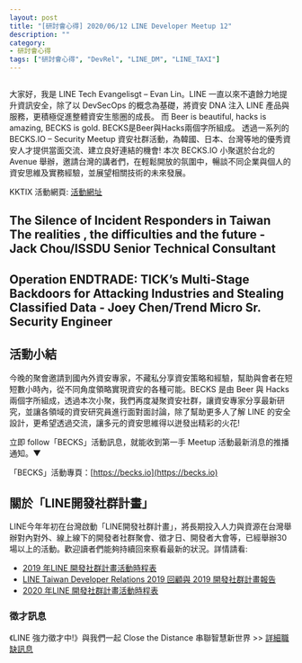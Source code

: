 ```yaml
---
layout: post
title: "[研討會心得] 2020/06/12 LINE Developer Meetup 12"
description: ""
category: 
- 研討會心得
tags: ["研討會心得", "DevRel", "LINE_DM", "LINE_TAXI"]
---
```




![]()

大家好，我是 LINE Tech Evangelisgt – Evan Lin。LINE 一直以來不遺餘力地提升資訊安全，除了以 DevSecOps 的概念為基礎，將資安 DNA 注入 LINE 產品與服務，更積極促進整體資安生態圈的成長。 而 Beer is beautiful, hacks is amazing, BECKS is gold. BECKS是Beer與Hacks兩個字所組成。 透過一系列的 BECKS.IO – Security Meetup 資安社群活動，為韓國、日本、台灣等地的優秀資安人才提供當面交流、建立良好連結的機會!   本次 BECKS.IO 小聚選於台北的 Avenue 舉辦，邀請台灣的講者們，在輕鬆開放的氛圍中，暢談不同企業與個人的資安思維及實務經驗，並展望相關技術的未來發展。

KKTIX 活動網頁:  [活動網址](https://becks.kktix.cc/events/twbecks6)﻿



## **The Silence of Incident Responders in Taiwan The realities , the difficulties and the future - Jack Chou/ISSDU Senior Technical Consultant**




## **Operation ENDTRADE: TICK’s Multi-Stage Backdoors for Attacking Industries and Stealing Classified Data - Joey Chen/Trend Micro Sr. Security Engineer**





## 活動小結

今晚的聚會邀請到國內外資安專家，不藏私分享資安策略和經驗，幫助與會者在短短數小時內，從不同角度領略實現資安的各種可能。BECKS 是由 Beer 與 Hacks 兩個字所組成，透過本次小聚，我們再度凝聚資安社群，讓資安專家分享最新研究，並讓各領域的資安研究員進行面對面討論，除了幫助更多人了解 LINE 的安全設計，更希望透過交流，讓多元的資安思維得以迸發出精彩的火花!

立即 follow「BECKS」活動訊息，就能收到第一手 Meetup 活動最新消息的推播通知。▼

「BECKS」活動專頁：[https://becks.io](https://becks.io)

## 關於「LINE開發社群計畫」

LINE今年年初在台灣啟動「LINE開發社群計畫」，將長期投入人力與資源在台灣舉辦對內對外、線上線下的開發者社群聚會、徵才日、開發者大會等，已經舉辦30場以上的活動。歡迎讀者們能夠持續回來察看最新的狀況。詳情請看:

- [2019 年LINE 開發社群計畫活動時程表](https://engineering.linecorp.com/zh-hant/blog/line-taiwan-developer-relations-2019-plan/)
- [LINE Taiwan Developer Relations 2019 回顧與 2019 開發社群計畫報告](https://engineering.linecorp.com/zh-hant/blog/line-taiwan-developer-relations-2019/)
- [2020 年LINE 開發社群計畫活動時程表](https://engineering.linecorp.com/zh-hant/blog/2020-line-tw-devrel/)

### 徵才訊息
《LINE 強力徵才中!》與我們一起 Close the Distance 串聯智慧新世界 >> [詳細職缺訊息](https://career.linecorp.com/linecorp/career/list?classId=&locationCd=TW)
